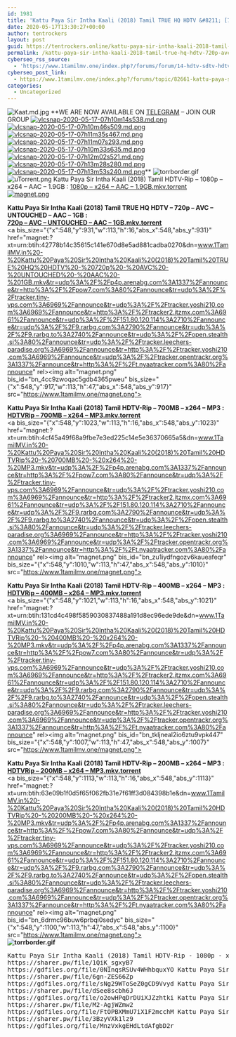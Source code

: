 ```yaml
---
id: 1981
title: 'Kattu Paya Sir Intha Kaali (2018) Tamil TRUE HQ HDTV &#8211; [720p &#8211; AVC &#8211; UNTOUCHED &#8211; AAC &#8211; 1GB | 1080p &#8211; 1.9GB | x264 &#8211; 700MB &#8211; 400MB &#8211; 200MB] &#8211; First On NET'
date: 2020-05-17T13:30:27+00:00
author: tentrockers
layout: post
guid: https://tentrockers.online/kattu-paya-sir-intha-kaali-2018-tamil-true-hq-hdtv-720p-avc-untouched-aac-1gb-1080p-1-9gb-x264-700mb-400mb-200mb-first-on-net/
permalink: /kattu-paya-sir-intha-kaali-2018-tamil-true-hq-hdtv-720p-avc-untouched-aac-1gb-1080p-1-9gb-x264-700mb-400mb-200mb-first-on-net/
cyberseo_rss_source:
  - 'https://www.1tamilmv.one/index.php?/forums/forum/14-hdtv-sdtv-hdtv-rips.xml&page=4'
cyberseo_post_link:
  - https://www.1tamilmv.one/index.php?/forums/topic/82661-kattu-paya-sir-intha-kaali-2018-tamil-true-hq-hdtv-720p-avc-untouched-aac-1gb-1080p-19gb-x264-700mb-400mb-200mb-first-on-net/
categories:
  - Uncategorized
---
```

<img alt="Kaat.md.jpg" class="ipsImage" src="https://extraimages.net/images/2020/05/17/Kaat.md.jpg" />  
**<span><span>WE ARE NOW AVAILABLE ON&nbsp;</span><u><a href="https://t.me/TamilMvOfficalNew" rel="external nofollow noopener" target="_blank"><span>TELEGRAM</span></a></u><span>&nbsp;&#8211; JOIN OUR GROUP</span></span>  
<a bis\_size="{"x":107,"y":1909,"w":500,"h":16,"abs\_x":107,"abs_y":1909}" href="https://extraimages.net/image/Vn02X" rel="external nofollow"><img alt="vlcsnap-2020-05-17-07h10m14s538.md.png" bis\_id="bn\_ddpajeinalahtw8sr9m11y" bis\_size="{"x":107,"y":1815,"w":500,"h":209,"abs\_x":107,"abs_y":1815}" class="ipsImage" src="https://extraimages.net/images/2020/05/17/vlcsnap-2020-05-17-07h10m14s538.md.png"></a><a bis\_size="{"x":107,"y":2118,"w":500,"h":16,"abs\_x":107,"abs_y":2118}" href="https://extraimages.net/image/Vn1nO" rel="external nofollow"><img alt="vlcsnap-2020-05-17-07h10m46s509.md.png" bis\_id="bn\_zy55aiji7eoonhc9ysxhmz" bis\_size="{"x":107,"y":2024,"w":500,"h":209,"abs\_x":107,"abs_y":2024}" class="ipsImage" src="https://extraimages.net/images/2020/05/17/vlcsnap-2020-05-17-07h10m46s509.md.png"></a><a bis\_size="{"x":107,"y":2327,"w":500,"h":16,"abs\_x":107,"abs_y":2327}" href="https://extraimages.net/image/Vnt3Z" rel="external nofollow"><img alt="vlcsnap-2020-05-17-07h11m35s467.md.png" bis\_id="bn\_26xdzzg8xob6oldbtshlbn" bis\_size="{"x":107,"y":2233,"w":500,"h":209,"abs\_x":107,"abs_y":2233}" class="ipsImage" src="https://extraimages.net/images/2020/05/17/vlcsnap-2020-05-17-07h11m35s467.md.png"></a><a bis\_size="{"x":607,"y":2118,"w":500,"h":16,"abs\_x":607,"abs_y":2118}" href="https://extraimages.net/image/VnAFt" rel="external nofollow"><img alt="vlcsnap-2020-05-17-07h11m07s293.md.png" bis\_id="bn\_wv3zc1rhg66slpkihyedf3" bis\_size="{"x":607,"y":2024,"w":500,"h":209,"abs\_x":607,"abs_y":2024}" class="ipsImage" src="https://extraimages.net/images/2020/05/17/vlcsnap-2020-05-17-07h11m07s293.md.png"></a><a bis\_size="{"x":607,"y":1909,"w":500,"h":16,"abs\_x":607,"abs_y":1909}" href="https://extraimages.net/image/Vno0L" rel="external nofollow"><img alt="vlcsnap-2020-05-17-07h10m33s635.md.png" bis\_id="bn\_iof83xwsuhh9peyzq70eju" bis\_size="{"x":607,"y":1815,"w":500,"h":209,"abs\_x":607,"abs_y":1815}" class="ipsImage" src="https://extraimages.net/images/2020/05/17/vlcsnap-2020-05-17-07h10m33s635.md.png"></a><a bis\_size="{"x":607,"y":2327,"w":500,"h":16,"abs\_x":607,"abs_y":2327}" href="https://extraimages.net/image/VnvX1" rel="external nofollow"><img alt="vlcsnap-2020-05-17-07h12m02s521.md.png" bis\_id="bn\_633gwzngs7ftjd9p4ehjbm" bis\_size="{"x":607,"y":2233,"w":500,"h":209,"abs\_x":607,"abs_y":2233}" class="ipsImage" src="https://extraimages.net/images/2020/05/17/vlcsnap-2020-05-17-07h12m02s521.md.png"></a><a bis\_size="{"x":607,"y":2745,"w":500,"h":16,"abs\_x":607,"abs_y":2745}" href="https://extraimages.net/image/Vwx0n" rel="external nofollow"><img alt="vlcsnap-2020-05-17-07h13m28s280.md.png" bis\_id="bn\_63bek4o2jh5jsvtzb6r83i" bis\_size="{"x":607,"y":2651,"w":500,"h":209,"abs\_x":607,"abs_y":2651}" class="ipsImage" src="https://extraimages.net/images/2020/05/17/vlcsnap-2020-05-17-07h13m28s280.md.png"></a><a bis\_size="{"x":107,"y":2954,"w":500,"h":16,"abs\_x":107,"abs_y":2954}" href="https://extraimages.net/image/VwVEb" rel="external nofollow"><img alt="vlcsnap-2020-05-17-07h13m53s240.md.png" bis\_id="bn\_q4r8o9nra1jd1p16cscvh2" bis\_size="{"x":107,"y":2860,"w":500,"h":209,"abs\_x":107,"abs_y":2860}" class="ipsImage" src="https://extraimages.net/images/2020/05/17/vlcsnap-2020-05-17-07h13m53s240.md.png"></a>**

<img alt="torrborder.gif" class="ipsImage" data-fileid="26233" src="https://www.1tamilmv.one/uploads/monthly_2018_01/torrborder.gif.a36a064cf6ccdffab1019892c8caca2d.gif" />  
<img alt="uTorrent.png" class="ipsImage ipsImage_thumbnailed" data-fileid="26234" data-unique="vkuczn18s" src="https://www.1tamilmv.one/uploads/monthly_2018_01/uTorrent.png.049c3c21c5799cbfedf6b0a4b49684ee.png" />  
<span>Kattu Paya Sir Intha Kaali (2018) Tamil HDTV-Rip &#8211; 1080p &#8211; x264 &#8211; AAC&nbsp;&#8211; 1.9GB&nbsp;:</span>  
<a class="ipsAttachLink" data-fileid="51738" href="https://www.1tamilmv.one/applications/core/interface/file/attachment.php?id=51738" rel><span>1080p &#8211; x264 &#8211; AAC &#8211; 1.9GB.mkv.torrent</span></a>  
<a bis\_size="{"x":548,"y":964,"w":113,"h":16,"abs\_x":548,"abs_y":964}" href="magnet:?xt=urn:btih:ca45cb64a4aef0aea27ecbe831bf5a2ccbec862a&dn=www.1TamilMV.in%20-%20Kattu%20Paya%20Sir%20Intha%20Kaali%20(2018)%20Tamil%20HDTV%20-%201080p%20-%20x264%20-%20AAC%20-%201.9GB.mkv&tr=udp%3A%2F%2Fp4p.arenabg.com%3A1337%2Fannounce&tr=http%3A%2F%2Fpow7.com%3A80%2Fannounce&tr=udp%3A%2F%2Ftracker.tiny-vps.com%3A6969%2Fannounce&tr=udp%3A%2F%2Ftracker.yoshi210.com%3A6969%2Fannounce&tr=http%3A%2F%2Ftracker2.itzmx.com%3A6961%2Fannounce&tr=udp%3A%2F%2F151.80.120.114%3A2710%2Fannounce&tr=udp%3A%2F%2F9.rarbg.com%3A2790%2Fannounce&tr=udp%3A%2F%2F9.rarbg.to%3A2740%2Fannounce&tr=udp%3A%2F%2Fopen.stealth.si%3A80%2Fannounce&tr=udp%3A%2F%2Ftracker.leechers-paradise.org%3A6969%2Fannounce&tr=http%3A%2F%2Ftracker.yoshi210.com%3A6969%2Fannounce&tr=udp%3A%2F%2Ftracker.opentrackr.org%3A1337%2Fannounce&tr=http%3A%2F%2Ft.nyaatracker.com%3A80%2Fannounce" rel><img alt="magnet.png" bis\_id="bn\_jwmednrir2t1opcdvjvalq" bis\_size="{"x":548,"y":951,"w":113,"h":47,"abs\_x":548,"abs_y":951}" src="https://www.1tamilmv.one/magnet.png"></a>

**<span>Kattu Paya Sir Intha Kaali (2018) Tamil TRUE HQ HDTV&nbsp;&#8211; 720p &#8211; AVC &#8211; UNTOUCHED &#8211; AAC&nbsp;&#8211; 1GB&nbsp;:</span>  
<a class="ipsAttachLink" data-fileid="51742" href="https://www.1tamilmv.one/applications/core/interface/file/attachment.php?id=51742" rel><span>720p &#8211; AVC &#8211; UNTOUCHED &#8211; AAC &#8211; 1GB.mkv.torrent</span></a>**  
<a bis\_size="{"x":548,"y":931,"w":113,"h":16,"abs\_x":548,"abs_y":931}" href="magnet:?xt=urn:btih:42778b14c35615c141e670d8e5ad881cadba0270&dn=www.1TamilMV.in%20-%20Kattu%20Paya%20Sir%20Intha%20Kaali%20(2018)%20Tamil%20TRUE%20HQ%20HDTV%20-%20720p%20-%20AVC%20-%20UNTOUCHED%20-%20AAC%20-%201GB.mkv&tr=udp%3A%2F%2Fp4p.arenabg.com%3A1337%2Fannounce&tr=http%3A%2F%2Fpow7.com%3A80%2Fannounce&tr=udp%3A%2F%2Ftracker.tiny-vps.com%3A6969%2Fannounce&tr=udp%3A%2F%2Ftracker.yoshi210.com%3A6969%2Fannounce&tr=http%3A%2F%2Ftracker2.itzmx.com%3A6961%2Fannounce&tr=udp%3A%2F%2F151.80.120.114%3A2710%2Fannounce&tr=udp%3A%2F%2F9.rarbg.com%3A2790%2Fannounce&tr=udp%3A%2F%2F9.rarbg.to%3A2740%2Fannounce&tr=udp%3A%2F%2Fopen.stealth.si%3A80%2Fannounce&tr=udp%3A%2F%2Ftracker.leechers-paradise.org%3A6969%2Fannounce&tr=http%3A%2F%2Ftracker.yoshi210.com%3A6969%2Fannounce&tr=udp%3A%2F%2Ftracker.opentrackr.org%3A1337%2Fannounce&tr=http%3A%2F%2Ft.nyaatracker.com%3A80%2Fannounce" rel><img alt="magnet.png" bis\_id="bn\_4cc9zwoqac5gdb4365pweu" bis\_size="{"x":548,"y":917,"w":113,"h":47,"abs\_x":548,"abs_y":917}" src="https://www.1tamilmv.one/magnet.png"></a>

**<span>Kattu Paya Sir Intha Kaali (2018) Tamil HDTV-Rip &#8211; 700MB &#8211; x264 &#8211; MP3 :</span>  
<a class="ipsAttachLink" data-fileid="51741" href="https://www.1tamilmv.one/applications/core/interface/file/attachment.php?id=51741" rel><span>HDTVRip &#8211; 700MB &#8211; x264 &#8211; MP3.mkv.torrent</span></a>**  
<a bis\_size="{"x":548,"y":1023,"w":113,"h":16,"abs\_x":548,"abs_y":1023}" href="magnet:?xt=urn:btih:4cf45a49f68a9fbe7e3ed225c14e5e36370665a5&dn=www.1TamilMV.in%20-%20Kattu%20Paya%20Sir%20Intha%20Kaali%20(2018)%20Tamil%20HDTVRip%20-%20700MB%20-%20x264%20-%20MP3.mkv&tr=udp%3A%2F%2Fp4p.arenabg.com%3A1337%2Fannounce&tr=http%3A%2F%2Fpow7.com%3A80%2Fannounce&tr=udp%3A%2F%2Ftracker.tiny-vps.com%3A6969%2Fannounce&tr=udp%3A%2F%2Ftracker.yoshi210.com%3A6969%2Fannounce&tr=http%3A%2F%2Ftracker2.itzmx.com%3A6961%2Fannounce&tr=udp%3A%2F%2F151.80.120.114%3A2710%2Fannounce&tr=udp%3A%2F%2F9.rarbg.com%3A2790%2Fannounce&tr=udp%3A%2F%2F9.rarbg.to%3A2740%2Fannounce&tr=udp%3A%2F%2Fopen.stealth.si%3A80%2Fannounce&tr=udp%3A%2F%2Ftracker.leechers-paradise.org%3A6969%2Fannounce&tr=http%3A%2F%2Ftracker.yoshi210.com%3A6969%2Fannounce&tr=udp%3A%2F%2Ftracker.opentrackr.org%3A1337%2Fannounce&tr=http%3A%2F%2Ft.nyaatracker.com%3A80%2Fannounce" rel><img alt="magnet.png" bis\_id="bn\_zu1iydfngozv6kaueafeqr" bis\_size="{"x":548,"y":1010,"w":113,"h":47,"abs\_x":548,"abs_y":1010}" src="https://www.1tamilmv.one/magnet.png"></a>

**<span>Kattu Paya Sir Intha Kaali (2018) Tamil HDTV-Rip &#8211; 400MB &#8211; x264 &#8211; MP3 :</span>  
<a class="ipsAttachLink" data-fileid="51740" href="https://www.1tamilmv.one/applications/core/interface/file/attachment.php?id=51740" rel><span>HDTVRip &#8211; 400MB &#8211; x264 &#8211; MP3.mkv.torrent</span></a>**  
<a bis\_size="{"x":548,"y":1021,"w":113,"h":16,"abs\_x":548,"abs_y":1021}" href="magnet:?xt=urn:btih:131cd4c498f5859030837488a191d8ec96ede9de&dn=www.1TamilMV.in%20-%20Kattu%20Paya%20Sir%20Intha%20Kaali%20(2018)%20Tamil%20HDTVRip%20-%20400MB%20-%20x264%20-%20MP3.mkv&tr=udp%3A%2F%2Fp4p.arenabg.com%3A1337%2Fannounce&tr=http%3A%2F%2Fpow7.com%3A80%2Fannounce&tr=udp%3A%2F%2Ftracker.tiny-vps.com%3A6969%2Fannounce&tr=udp%3A%2F%2Ftracker.yoshi210.com%3A6969%2Fannounce&tr=http%3A%2F%2Ftracker2.itzmx.com%3A6961%2Fannounce&tr=udp%3A%2F%2F151.80.120.114%3A2710%2Fannounce&tr=udp%3A%2F%2F9.rarbg.com%3A2790%2Fannounce&tr=udp%3A%2F%2F9.rarbg.to%3A2740%2Fannounce&tr=udp%3A%2F%2Fopen.stealth.si%3A80%2Fannounce&tr=udp%3A%2F%2Ftracker.leechers-paradise.org%3A6969%2Fannounce&tr=http%3A%2F%2Ftracker.yoshi210.com%3A6969%2Fannounce&tr=udp%3A%2F%2Ftracker.opentrackr.org%3A1337%2Fannounce&tr=http%3A%2F%2Ft.nyaatracker.com%3A80%2Fannounce" rel><img alt="magnet.png" bis\_id="bn\_tkljneal2io6ztu9vpk447" bis\_size="{"x":548,"y":1007,"w":113,"h":47,"abs\_x":548,"abs_y":1007}" src="https://www.1tamilmv.one/magnet.png"></a>

**<span>Kattu Paya Sir Intha Kaali (2018) Tamil HDTV-Rip &#8211; 200MB &#8211; x264 &#8211; MP3 :</span>  
<a class="ipsAttachLink" data-fileid="51739" href="https://www.1tamilmv.one/applications/core/interface/file/attachment.php?id=51739" rel><span>HDTVRip &#8211; 200MB &#8211; x264 &#8211; MP3.mkv.torrent</span></a>**  
<a bis\_size="{"x":548,"y":1113,"w":113,"h":16,"abs\_x":548,"abs_y":1113}" href="magnet:?xt=urn:btih:63e09b1f0d5f65f062fb31e7f61ff3d084398b1e&dn=www.1TamilMV.in%20-%20Kattu%20Paya%20Sir%20Intha%20Kaali%20(2018)%20Tamil%20HDTVRip%20-%20200MB%20-%20x264%20-%20MP3.mkv&tr=udp%3A%2F%2Fp4p.arenabg.com%3A1337%2Fannounce&tr=http%3A%2F%2Fpow7.com%3A80%2Fannounce&tr=udp%3A%2F%2Ftracker.tiny-vps.com%3A6969%2Fannounce&tr=udp%3A%2F%2Ftracker.yoshi210.com%3A6969%2Fannounce&tr=http%3A%2F%2Ftracker2.itzmx.com%3A6961%2Fannounce&tr=udp%3A%2F%2F151.80.120.114%3A2710%2Fannounce&tr=udp%3A%2F%2F9.rarbg.com%3A2790%2Fannounce&tr=udp%3A%2F%2F9.rarbg.to%3A2740%2Fannounce&tr=udp%3A%2F%2Fopen.stealth.si%3A80%2Fannounce&tr=udp%3A%2F%2Ftracker.leechers-paradise.org%3A6969%2Fannounce&tr=http%3A%2F%2Ftracker.yoshi210.com%3A6969%2Fannounce&tr=udp%3A%2F%2Ftracker.opentrackr.org%3A1337%2Fannounce&tr=http%3A%2F%2Ft.nyaatracker.com%3A80%2Fannounce" rel><img alt="magnet.png" bis\_id="bn\_6drmc96buw6prbqi0sedyc" bis\_size="{"x":548,"y":1100,"w":113,"h":47,"abs\_x":548,"abs_y":1100}" src="https://www.1tamilmv.one/magnet.png"></a>  
**<img alt="torrborder.gif" class="ipsImage" data-fileid="26233" src="https://www.1tamilmv.one/uploads/monthly_2018_01/torrborder.gif.a36a064cf6ccdffab1019892c8caca2d.gif" />** 

<pre class="ipsCode prettyprint lang-html prettyprinted" id="ips_uid_108_4"><span class="pln">Kattu Paya Sir Intha Kaali (2018) Tamil HDTV-Rip - 1080p - x264 - AAC&nbsp;- 1.9GB&nbsp;:
https://sharer.pw/file/1QiK_sgxyB7
https://gdfiles.org/file/0NInqsRSUv4WHhbquxYO Kattu Paya Sir Intha Kaali (2018) Tamil TRUE HQ HDTV&nbsp;- 720p - AVC - UNTOUCHED - AAC&nbsp;- 1GB&nbsp;:
https://sharer.pw/file/6gn-ZES66Zp
https://gdfiles.org/file/sNg29WToSeZ0gCD9Vvyd Kattu Paya Sir Intha Kaali (2018) Tamil HDTV-Rip - 700MB - x264 - MP3 :
https://sharer.pw/file/dSee8scbh6J
https://gdfiles.org/file/o2owHPqDrDUiXJZzhtki Kattu Paya Sir Intha Kaali (2018) Tamil HDTV-Rip - 400MB - x264 - MP3 :
https://sharer.pw/file/M2-AgjWZmw2
https://gdfiles.org/file/FtOPBXMmU7iX1F2mcchM Kattu Paya Sir Intha Kaali (2018) Tamil HDTV-Rip - 200MB - x264 - MP3 :
https://sharer.pw/file/3BzyVXk1lz9
https://gdfiles.org/file/MnzVxkgEHdLtdAfgbD2r</span></pre>

&nbsp;